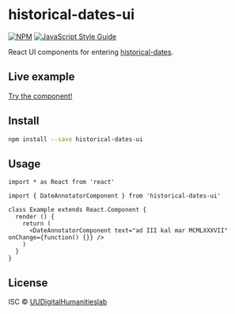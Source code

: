 # historical-dates-ui

[![NPM](https://img.shields.io/npm/v/historical-dates-ui.svg)](https://www.npmjs.com/package/historical-dates-ui) [![JavaScript Style Guide](https://img.shields.io/badge/code_style-standard-brightgreen.svg)](https://standardjs.com)

React UI components for entering [historical-dates](https://github.com/UUDigitalHumanitieslab/historical-dates).

## Live example

[Try the component!](https://UUDigitalHumanitieslab.github.io/historical-dates-ui)

## Install

```bash
npm install --save historical-dates-ui
```

## Usage

```tsx
import * as React from 'react'

import { DateAnnotatorComponent } from 'historical-dates-ui'

class Example extends React.Component {
  render () {
    return (
      <DateAnnotatorComponent text="ad III kal mar MCMLXXXVII" onChange={function() {}} />
    )
  }
}
```

## License

ISC © [UUDigitalHumanitieslab](https://github.com/UUDigitalHumanitieslab)
